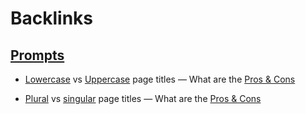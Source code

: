 
# Backlinks
## [Prompts](<Prompts.md>)
- [Lowercase]([lowercase](<lowercase.md>)) vs [Uppercase]([uppercase](<uppercase.md>)) page titles — What are the [Pros & Cons](<Pros & Cons.md>)

- [Plural]([plural](<plural.md>)) vs [singular]([singular](<singular.md>)) page titles — What are the [Pros & Cons](<Pros & Cons.md>)

